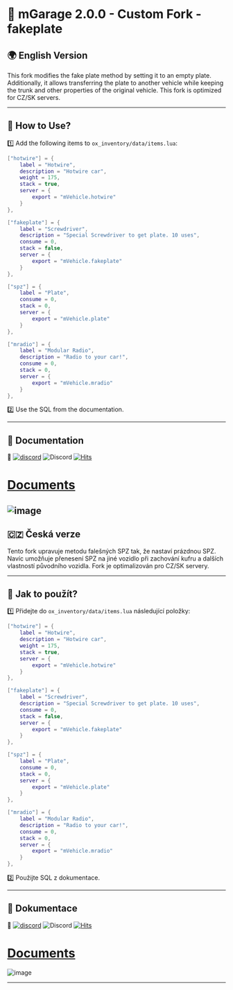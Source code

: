 # 🚗 mGarage 2.0.0 - Custom Fork - fakeplate

## 🌍 English Version

This fork modifies the fake plate method by setting it to an empty plate. Additionally, it allows transferring the plate to another vehicle while keeping the trunk and other properties of the original vehicle. This fork is optimized for CZ/SK servers.

---

## 🔧 How to Use?

1️⃣ Add the following items to `ox_inventory/data/items.lua`:

```lua
["hotwire"] = {
    label = "Hotwire",
    description = "Hotwire car",
    weight = 175,
    stack = true,
    server = {
        export = "mVehicle.hotwire"
    }
},

["fakeplate"] = {
    label = "Screwdriver",
    description = "Special Screwdriver to get plate. 10 uses",
    consume = 0,
    stack = false,
    server = {
        export = "mVehicle.fakeplate"
    }
},

["spz"] = {
    label = "Plate",
    consume = 0,
    stack = 0,
    server = {
        export = "mVehicle.plate"
    }
},

["mradio"] = {
    label = "Modular Radio",
    description = "Radio to your car!",
    consume = 0,
    stack = 0,
    server = {
        export = "mVehicle.mradio"
    }
},
```

2️⃣ Use the SQL from the documentation.

---

## 📖 Documentation

📌 [![discord](https://img.shields.io/badge/Join-Discord-blue?logo=discord&logoColor=white)](https://discord.gg/Vk7eY8xYV2)
 ![Discord](https://img.shields.io/discord/1048630711881568267?style=flat&label=Online%20Users)
[![Hits](https://hits.seeyoufarm.com/api/count/incr/badge.svg?url=https%3A%2F%2Fgithub.com%2FMono-94%2FmGarage&count_bg=%23E9A711&title_bg=%23232323&icon=&icon_color=%23E7E7E7&title=hits&edge_flat=false)](https://hits.seeyoufarm.com)
# 
# [Documents](https://mono-94.github.io/mDocuments/docs/mGarage) 


![image](https://i.imgur.com/Y9RXYBH.png)
---

## 🇨🇿 Česká verze

Tento fork upravuje metodu falešných SPZ tak, že nastaví prázdnou SPZ. Navíc umožňuje přenesení SPZ na jiné vozidlo při zachování kufru a dalších vlastností původního vozidla. Fork je optimalizován pro CZ/SK servery.

---

## 🔧 Jak to použít?

1️⃣ Přidejte do `ox_inventory/data/items.lua` následující položky:

```lua
["hotwire"] = {
    label = "Hotwire",
    description = "Hotwire car",
    weight = 175,
    stack = true,
    server = {
        export = "mVehicle.hotwire"
    }
},

["fakeplate"] = {
    label = "Screwdriver",
    description = "Special Screwdriver to get plate. 10 uses",
    consume = 0,
    stack = false,
    server = {
        export = "mVehicle.fakeplate"
    }
},

["spz"] = {
    label = "Plate",
    consume = 0,
    stack = 0,
    server = {
        export = "mVehicle.plate"
    }
},

["mradio"] = {
    label = "Modular Radio",
    description = "Radio to your car!",
    consume = 0,
    stack = 0,
    server = {
        export = "mVehicle.mradio"
    }
},
```

2️⃣ Použijte SQL z dokumentace.

---

## 📖 Dokumentace

📌  [![discord](https://img.shields.io/badge/Join-Discord-blue?logo=discord&logoColor=white)](https://discord.gg/Vk7eY8xYV2)
 ![Discord](https://img.shields.io/discord/1048630711881568267?style=flat&label=Online%20Users)
[![Hits](https://hits.seeyoufarm.com/api/count/incr/badge.svg?url=https%3A%2F%2Fgithub.com%2FMono-94%2FmGarage&count_bg=%23E9A711&title_bg=%23232323&icon=&icon_color=%23E7E7E7&title=hits&edge_flat=false)](https://hits.seeyoufarm.com)
# 
# [Documents](https://mono-94.github.io/mDocuments/docs/mGarage) 


![image](https://i.imgur.com/Y9RXYBH.png)

---




